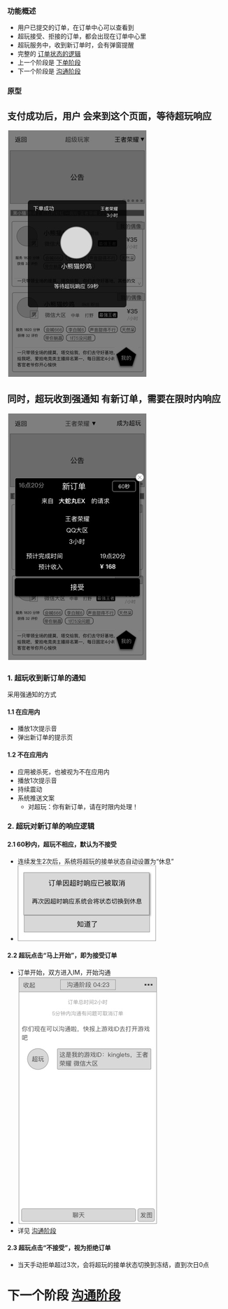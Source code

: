 ### 功能概述
* 用户已提交的订单，在订单中心可以查看到
* 超玩接受、拒接的订单，都会出现在订单中心里
* 超玩服务中，收到新订单时，会有弹窗提醒
* 完整的 [订单状态的逻辑](order-logic.md)
* 上一个阶段是 [下单阶段](order-create.md)
* 下一个阶段是 [沟通阶段](order-communicate.md)


### 原型

支付成功后，用户 会来到这个页面，等待超玩响应
---
![下单成功](img/下单成功.jpg)

同时，超玩收到强通知 有新订单，需要在限时内响应
---
![](img/新订单.jpg)


### 1. 超玩收到新订单的通知
采用强通知的方式

#### 1.1 在应用内
* 播放1次提示音
* 弹出新订单的提示页

#### 1.2 不在应用内
* 应用被杀死，也被视为不在应用内
* 播放1次提示音
* 持续震动
* 系统推送文案
	* 对超玩：你有新订单，请在时限内处理！

### 2. 超玩对新订单的响应逻辑
#### 2.1 60秒内，超玩不相应，默认为不接受
* 连续发生2次后，系统将超玩的接单状态自动设置为“休息”
* ![](img/模块-超时未响应.jpg)

#### 2.2 超玩点击“马上开始”，即为接受订单
* 订单开始，双方进入IM，开始沟通
* ![IM-沟通阶段](img/IM-沟通阶段.jpg)
* 详见 [沟通阶段](im.md)


#### 2.3 超玩点击“不接受”，视为拒绝订单
* 当天手动拒单超过3次，会将超玩的接单状态切换到冻结，直到次日0点


# 下一个阶段 [沟通阶段](order-communicate.md)